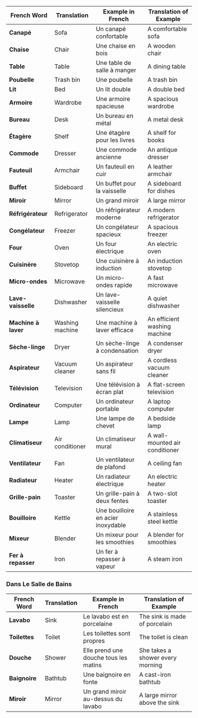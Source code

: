 
| French Word         | Translation     | Example in French                  | Translation of Example         |
| ------------------- | --------------- | ---------------------------------- | ------------------------------ |
| **Canapé**          | Sofa            | Un canapé confortable              | A comfortable sofa             |
| **Chaise**          | Chair           | Une chaise en bois                 | A wooden chair                 |
| **Table**           | Table           | Une table de salle à manger        | A dining table                 |
| **Poubelle**        | Trash bin       | Une poubelle                       | A trash bin                    |
| **Lit**             | Bed             | Un lit double                      | A double bed                   |
| **Armoire**         | Wardrobe        | Une armoire spacieuse              | A spacious wardrobe            |
| **Bureau**          | Desk            | Un bureau en métal                 | A metal desk                   |
| **Étagère**         | Shelf           | Une étagère pour les livres        | A shelf for books              |
| **Commode**         | Dresser         | Une commode ancienne               | An antique dresser             |
| **Fauteuil**        | Armchair        | Un fauteuil en cuir                | A leather armchair             |
| **Buffet**          | Sideboard       | Un buffet pour la vaisselle        | A sideboard for dishes         |
| **Miroir**          | Mirror          | Un grand miroir                    | A large mirror                 |
| **Réfrigérateur**   | Refrigerator    | Un réfrigérateur moderne           | A modern refrigerator          |
| **Congélateur**     | Freezer         | Un congélateur spacieux            | A spacious freezer             |
| **Four**            | Oven            | Un four électrique                 | An electric oven               |
| **Cuisinère**       | Stovetop        | Une cuisinère à induction          | An induction stovetop          |
| **Micro-ondes**     | Microwave       | Un micro-ondes rapide              | A fast microwave               |
| **Lave-vaisselle**  | Dishwasher      | Un lave-vaisselle silencieux       | A quiet dishwasher             |
| **Machine à laver** | Washing machine | Une machine à laver efficace       | An efficient washing machine   |
| **Sèche-linge**     | Dryer           | Un sèche-linge à condensation      | A condenser dryer              |
| **Aspirateur**      | Vacuum cleaner  | Un aspirateur sans fil             | A cordless vacuum cleaner      |
| **Télévision**      | Television      | Une télévision à écran plat        | A flat-screen television       |
| **Ordinateur**      | Computer        | Un ordinateur portable             | A laptop computer              |
| **Lampe**           | Lamp            | Une lampe de chevet                | A bedside lamp                 |
| **Climatiseur**     | Air conditioner | Un climatiseur mural               | A wall-mounted air conditioner |
| **Ventilateur**     | Fan             | Un ventilateur de plafond          | A ceiling fan                  |
| **Radiateur**       | Heater          | Un radiateur électrique            | An electric heater             |
| **Grille-pain**     | Toaster         | Un grille-pain à deux fentes       | A two-slot toaster             |
| **Bouilloire**      | Kettle          | Une bouilloire en acier inoxydable | A stainless steel kettle       |
| **Mixeur**          | Blender         | Un mixeur pour les smoothies       | A blender for smoothies        |
| **Fer à repasser**  | Iron            | Un fer à repasser à vapeur         | A steam iron                   |
### Dans Le Salle de Bains
| French Word   | Translation | Example in French                     | Translation of Example           |
| ------------- | ----------- | ------------------------------------- | -------------------------------- |
| **Lavabo**    | Sink        | Le lavabo est en porcelaine           | The sink is made of porcelain    |
| **Toilettes** | Toilet      | Les toilettes sont propres            | The toilet is clean              |
| **Douche**    | Shower      | Elle prend une douche tous les matins | She takes a shower every morning |
| **Baignoire** | Bathtub     | Une baignoire en fonte                | A cast-iron bathtub              |
| **Miroir**    | Mirror      | Un grand miroir au-dessus du lavabo   | A large mirror above the sink    |